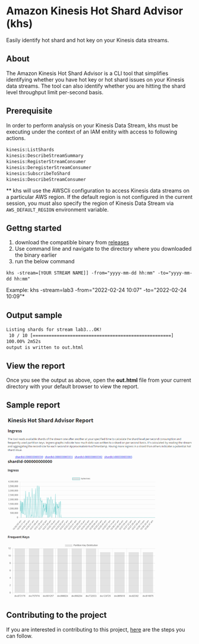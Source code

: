 # Amazon Kinesis Hot Shard Advisor (khs)
Easily identify hot shard and hot key on your Kinesis data streams.

## About
The Amazon Kinesis Hot Shard Advisor is a CLI tool that simplifies identifying whether you have hot key or hot shard issues on your Kinesis data streams. The tool can also identify whether you are hitting the shard level throughput limit per-second basis.

## Prerequisite
In order to perform analysis on your Kinesis Data Stream, khs must be executing under the context of an IAM enitity with access to following actions.

```
kinesis:ListShards
kinesis:DescribeStreamSummary
kinesis:RegisterStreamConsumer
kinesis:DeregisterStreamConsumer
kinesis:SubscribeToShard
kinesis:DescribeStreamConsumer
```

** khs will use the AWSCli configuration to access Kinesis data streams on a particular AWS region. If the default region is not configured in the current session, you must also specify the region of Kinesis Data Stream via `AWS_DEFAULT_REGION` environment variable.

## Gettng started
1. download the compatible binary from [releases](https://github.com/awslabs/kinesis-hot-shard-advisor/releases)
2. Use command line and navigate to the directory where you downloaded the binary earlier
3. run the below command
```
khs -stream=[YOUR STREAM NAME]] -from="yyyy-mm-dd hh:mm" -to="yyyy-mm-dd hh:mm"
```
Example:  khs -stream=lab3 -from="2022-02-24 10:07" -to="2022-02-24 10:09"* 

## Output sample
```
Listing shards for stream lab3...OK!
 10 / 10 [====================================================] 100.00% 2m52s
output is written to out.html
```

## View the report
Once you see the output as above, open the **out.html** file from your current directory with your default browser to view the report.

## Sample report
![Sample Report](images/samplereport.png)

## Contributing to the project
If you are interested in contributing to this project, [here](CONTRIBUTING.md) are the steps you can follow.